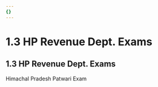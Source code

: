 ```yaml
---
{}
---
```

   
# 1.3 HP Revenue Dept. Exams   
## 1.3 HP Revenue Dept. Exams   
Himachal Pradesh Patwari Exam
